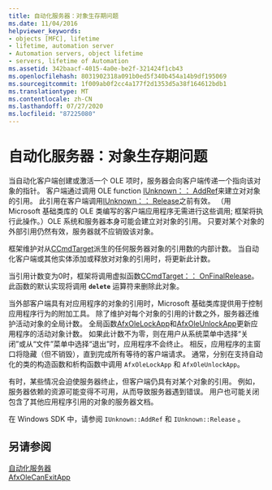 ```yaml
---
title: 自动化服务器：对象生存期问题
ms.date: 11/04/2016
helpviewer_keywords:
- objects [MFC], lifetime
- lifetime, automation server
- Automation servers, object lifetime
- servers, lifetime of Automation
ms.assetid: 342baacf-4015-4a0e-be2f-321424f1cb43
ms.openlocfilehash: 8031902318a091b0ed5f340b454a14b9df195069
ms.sourcegitcommit: 1f009ab0f2cc4a177f2d1353d5a38f164612bdb1
ms.translationtype: MT
ms.contentlocale: zh-CN
ms.lasthandoff: 07/27/2020
ms.locfileid: "87225080"
---
```

# <a name="automation-servers-object-lifetime-issues"></a>自动化服务器：对象生存期问题

当自动化客户端创建或激活一个 OLE 项时，服务器会向客户端传递一个指向该对象的指针。 客户端通过调用 OLE function [IUnknown：： AddRef](/windows/win32/api/unknwn/nf-unknwn-iunknown-addref)来建立对对象的引用。 此引用在客户端调用[IUnknown：： Release](/windows/win32/api/unknwn/nf-unknwn-iunknown-release)之前有效。 （用 Microsoft 基础类库的 OLE 类编写的客户端应用程序无需进行这些调用; 框架将执行此操作。）OLE 系统和服务器本身可能会建立对对象的引用。 只要对某个对象的外部引用仍然有效，服务器就不应销毁该对象。

框架维护对从[CCmdTarget](reference/ccmdtarget-class.md)派生的任何服务器对象的引用数的内部计数。 当自动化客户端或其他实体添加或释放对对象的引用时，将更新此计数。

当引用计数变为0时，框架将调用虚拟函数[CCmdTarget：： OnFinalRelease](reference/ccmdtarget-class.md#onfinalrelease)。 此函数的默认实现将调用 **`delete`** 运算符来删除此对象。

当外部客户端具有对应用程序的对象的引用时，Microsoft 基础类库提供用于控制应用程序行为的附加工具。 除了维护对每个对象的引用的计数之外，服务器还维护活动对象的全局计数。 全局函数[AfxOleLockApp](reference/application-control.md#afxolelockapp)和[AfxOleUnlockApp](reference/application-control.md#afxoleunlockapp)更新应用程序的活动对象计数。 如果此计数不为零，则在用户从系统菜单中选择“关闭”或从“文件”菜单中选择“退出”时，应用程序不会终止。 相反，应用程序的主窗口将隐藏（但不销毁），直到完成所有等待的客户端请求。 通常，分别在支持自动化的类的构造函数和析构函数中调用 `AfxOleLockApp` 和 `AfxOleUnlockApp`。

有时，某些情况会迫使服务器终止，但客户端仍具有对某个对象的引用。 例如，服务器依赖的资源可能变得不可用，从而导致服务器遇到错误。 用户也可能关闭包含了其他应用程序引用的对象的服务器文档。

在 Windows SDK 中，请参阅 `IUnknown::AddRef` 和 `IUnknown::Release` 。

## <a name="see-also"></a>另请参阅

[自动化服务器](automation-servers.md)<br/>
[AfxOleCanExitApp](reference/application-control.md#afxolecanexitapp)
